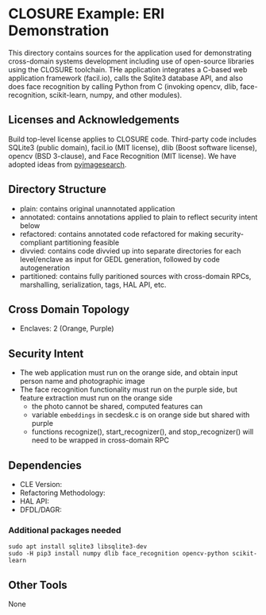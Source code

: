 # CLOSURE Example: ERI Demonstration

This directory contains sources for the application used for demonstrating
cross-domain systems development including use of open-source libraries 
using the CLOSURE toolchain. THe application integrates a C-based web
application framework (facil.io), calls the Sqlite3 database API, and also
does face recognition by calling Python from C (invoking opencv, dlib,
face-recognition, scikit-learn, numpy, and other modules).

## Licenses and Acknowledgements
Build top-level license applies to CLOSURE code. Third-party code includes SQLite3 (public domain), facil.io (MIT license), dlib (Boost software license), opencv (BSD 3-clause), and Face Recognition (MIT license). We have adopted ideas from [pyimagesearch](https://www.pyimagesearch.com/2018/06/18/face-recognition-with-opencv-python-and-deep-learning/).

## Directory Structure

* plain:       contains original unannotated application
* annotated:   contains annotations applied to plain to reflect security intent below
* refactored:  contains annotated code refactored for making security-compliant partitioning feasible
* divvied:     contains code divvied up into separate directories for each level/enclave as input for GEDL generation, followed by code autogeneration
* partitioned: contains fully paritioned sources with cross-domain RPCs, marshalling, serialization, tags, HAL API, etc.

## Cross Domain Topology

* Enclaves: 2 (Orange, Purple)

## Security Intent

* The web application must run on the orange side, and obtain input person 
name and photographic image 
* The face recognition functionality must run on the purple side, but feature extraction must run on the orange side
  * the photo cannot be shared, computed features can
  * variable `embeddings` in secdesk.c is on orange side but shared with purple 
  * functions recognize(), start_recognizer(), and stop_recognizer() will need to be wrapped in cross-domain RPC

## Dependencies

* CLE Version:
* Refactoring Methodology:
* HAL API:
* DFDL/DAGR:
### Additional packages needed 
```
sudo apt install sqlite3 libsqlite3-dev
sudo -H pip3 install numpy dlib face_recognition opencv-python scikit-learn
```

## Other Tools

None

